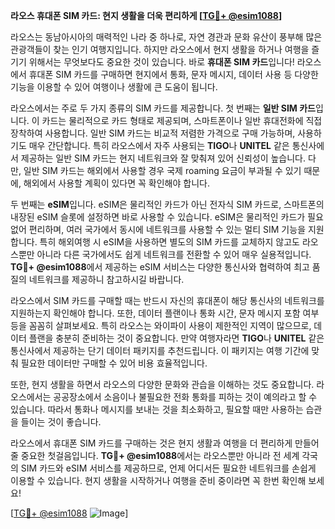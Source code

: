 **라오스 휴대폰 SIM 카드: 현지 생활을 더욱 편리하게 [[TG💪+ @esim1088](https://t.me/s/esim1088)]**

라오스는 동남아시아의 매력적인 나라 중 하나로, 자연 경관과 문화 유산이 풍부해 많은 관광객들이 찾는 인기 여행지입니다. 하지만 라오스에서 현지 생활을 하거나 여행을 즐기기 위해서는 무엇보다도 중요한 것이 있습니다. 바로 **휴대폰 SIM 카드**입니다! 라오스에서 휴대폰 SIM 카드를 구매하면 현지에서 통화, 문자 메시지, 데이터 사용 등 다양한 기능을 이용할 수 있어 여행이나 생활에 큰 도움이 됩니다.

라오스에서는 주로 두 가지 종류의 SIM 카드를 제공합니다. 첫 번째는 **일반 SIM 카드**입니다. 이 카드는 물리적으로 카드 형태로 제공되며, 스마트폰이나 일반 휴대전화에 직접 장착하여 사용합니다. 일반 SIM 카드는 비교적 저렴한 가격으로 구매 가능하며, 사용하기도 매우 간단합니다. 특히 라오스에서 자주 사용되는 **TIGO**나 **UNITEL** 같은 통신사에서 제공하는 일반 SIM 카드는 현지 네트워크와 잘 맞춰져 있어 신뢰성이 높습니다. 다만, 일반 SIM 카드는 해외에서 사용할 경우 국제 roaming 요금이 부과될 수 있기 때문에, 해외에서 사용할 계획이 있다면 꼭 확인해야 합니다.

두 번째는 **eSIM**입니다. eSIM은 물리적인 카드가 아닌 전자식 SIM 카드로, 스마트폰의 내장된 eSIM 슬롯에 설정하면 바로 사용할 수 있습니다. eSIM은 물리적인 카드가 필요 없어 편리하며, 여러 국가에서 동시에 네트워크를 사용할 수 있는 멀티 SIM 기능을 지원합니다. 특히 해외여행 시 eSIM을 사용하면 별도의 SIM 카드를 교체하지 않고도 라오스뿐만 아니라 다른 국가에서도 쉽게 네트워크를 전환할 수 있어 매우 실용적입니다. **TG💪+ @esim1088**에서 제공하는 eSIM 서비스는 다양한 통신사와 협력하여 최고 품질의 네트워크를 제공하니 참고하시길 바랍니다.

라오스에서 SIM 카드를 구매할 때는 반드시 자신의 휴대폰이 해당 통신사의 네트워크를 지원하는지 확인해야 합니다. 또한, 데이터 플랜이나 통화 시간, 문자 메시지 포함 여부 등을 꼼꼼히 살펴보세요. 특히 라오스는 와이파이 사용이 제한적인 지역이 많으므로, 데이터 플랜을 충분히 준비하는 것이 중요합니다. 만약 여행자라면 **TIGO**나 **UNITEL** 같은 통신사에서 제공하는 단기 데이터 패키지를 추천드립니다. 이 패키지는 여행 기간에 맞춰 필요한 데이터만 구매할 수 있어 비용 효율적입니다.

또한, 현지 생활을 하면서 라오스의 다양한 문화와 관습을 이해하는 것도 중요합니다. 라오스에서는 공공장소에서 소음이나 불필요한 전화 통화를 피하는 것이 예의라고 할 수 있습니다. 따라서 통화나 메시지를 보내는 것을 최소화하고, 필요할 때만 사용하는 습관을 들이는 것이 좋습니다.

라오스에서 휴대폰 SIM 카드를 구매하는 것은 현지 생활과 여행을 더 편리하게 만들어 줄 중요한 첫걸음입니다. **TG💪+ @esim1088**에서는 라오스뿐만 아니라 전 세계 각국의 SIM 카드와 eSIM 서비스를 제공하므로, 언제 어디서든 필요한 네트워크를 손쉽게 이용할 수 있습니다. 현지 생활을 시작하거나 여행을 준비 중이라면 꼭 한번 확인해 보세요!

[[TG💪+ @esim1088](https://t.me/s/esim1088) ![Image](https://i.postimg.cc/Y0z9fWf4/image.png)]